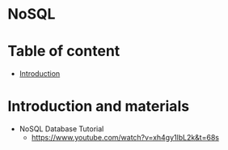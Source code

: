 # NoSQL

# Table of content

- [Introduction](#introduction)

# Introduction and materials


- NoSQL Database Tutorial
    - https://www.youtube.com/watch?v=xh4gy1lbL2k&t=68s
